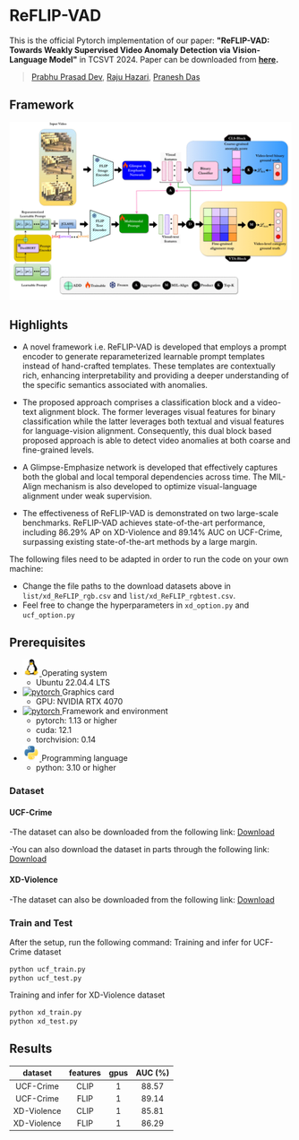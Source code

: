# ReFLIP-VAD
This is the official Pytorch implementation of our paper:
**"ReFLIP-VAD: Towards Weakly Supervised Video Anomaly Detection via Vision-Language Model"** in TCSVT 2024.
Paper can be downloaded from  **<a href="https://ieeexplore.ieee.org/abstract/document/10723764" target="_blank">here</a>.**  
> <a href="https://scholar.google.com/citations?user=XVAWNbEAAAAJ&hl=en" target="_blank">Prabhu Prasad Dev</a>, <a href="https://scholar.google.co.in/citations?user=rcogsCMAAAAJ&hl=en" target="_blank">Raju Hazari</a>, <a href="https://scholar.google.co.in/citations?user=suWm38AAAAAJ&hl=en" target="_blank">Pranesh Das</a>

## Framework
![framework](data/framework.png)

## Highlights
- A novel framework i.e. ReFLIP-VAD is developed that employs a prompt encoder to generate reparameterized learnable prompt templates instead of hand-crafted templates. These templates are contextually rich, enhancing interpretability and providing a deeper understanding of the specific semantics associated with anomalies. 

- The proposed approach comprises a classification block and a video-text alignment block. The former leverages visual features for binary classification while the latter leverages both textual and visual features for language-vision alignment. Consequently, this dual block based proposed approach is able to detect video anomalies at both coarse and fine-grained levels.

- A Glimpse-Emphasize network is developed that effectively captures both the global and local temporal dependencies across time. The MIL-Align mechanism is also developed to optimize visual-language alignment under weak supervision. 

- The effectiveness of ReFLIP-VAD is demonstrated on two large-scale benchmarks. ReFLIP-VAD achieves state-of-the-art performance, including 86.29\% AP on XD-Violence and 89.14\% AUC on UCF-Crime, surpassing existing state-of-the-art methods by a large margin.

The following files need to be adapted in order to run the code on your own machine:
- Change the file paths to the download datasets above in `list/xd_ReFLIP_rgb.csv` and `list/xd_ReFLIP_rgbtest.csv`. 
- Feel free to change the hyperparameters in `xd_option.py` and `ucf_option.py`

## <a name="2"></a> Prerequisites
- <a href="https://releases.ubuntu.com/22.04/" target="_blank" rel="noreferrer"> <img src="https://raw.githubusercontent.com/devicons/devicon/master/icons/linux/linux-original.svg" alt="linux" width="30" height="30"/> </a> Operating system
    - Ubuntu 22.04.4 LTS 
- <a href="https://developer.nvidia.com/cuda-toolkit" target="_blank" rel="noreferrer"> <img src="https://upload.wikimedia.org/wikipedia/sco/2/21/Nvidia_logo.svg" alt="pytorch" width="30" height="30"/> </a> Graphics card
    - GPU: NVIDIA RTX 4070
- <a href="https://pytorch.org/get-started/previous-versions/" target="_blank" rel="noreferrer"> <img src="https://www.vectorlogo.zone/logos/pytorch/pytorch-icon.svg" alt="pytorch" width="30" height="30"/> </a> Framework and environment
    - pytorch: 1.13 or higher
    - cuda: 12.1
    - torchvision: 0.14
- <a href="https://docs.conda.io/en/latest/miniconda.html" target="_blank" rel="noreferrer"> <img src="https://raw.githubusercontent.com/devicons/devicon/master/icons/python/python-original.svg" alt="python" width="30" height="30"/> </a> Programming language
    - python: 3.10 or higher

### Dataset
#### UCF-Crime
-The dataset can also be downloaded from the following link: <a href="https://visionlab.uncc.edu/download/summary/60-data/477-ucf-anomaly-detection-dataset" target="_blank"> Download </a>

-You can also download the dataset in parts through the following link: <a href="https://www.dropbox.com/sh/75v5ehq4cdg5g5g/AABvnJSwZI7zXb8_myBA0CLHa?dl=0" target="_blank">Download </a>

#### XD-Violence
-The dataset can also be downloaded from the following link: <a href="https://roc-ng.github.io/XD-Violence/" target="_blank"> Download </a>

### Train and Test
After the setup, run the following command: 
Training and infer for UCF-Crime dataset
```
python ucf_train.py
python ucf_test.py
```

Training and infer for XD-Violence dataset
```
python xd_train.py
python xd_test.py
```


## <a name="6"></a> Results 

|    dataset   | features | gpus | AUC (%) |                                             
|:------------:|:--------:|:----:|:-------:|
| UCF-Crime |    CLIP  |   1  |  88.57   | 
| UCF-Crime |    FLIP  |   1  | 89.14  | 
|   XD-Violence  |    CLIP   |   1  |  85.81 | 
|   XD-Violence  |    FLIP   |   1  |  86.29 | 

